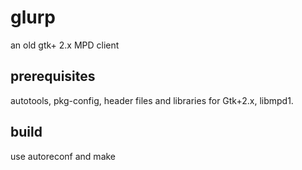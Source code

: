 # glurp
an old gtk+ 2.x MPD client

## prerequisites
autotools, pkg-config, header files and libraries for Gtk+2.x, libmpd1.

## build
use autoreconf and make
